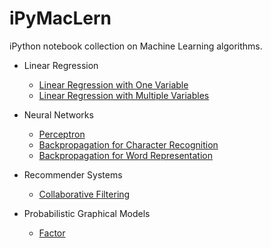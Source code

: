 <h1>iPyMacLern</h1>

iPython notebook collection on Machine Learning algorithms.

* Linear Regression
  * [Linear Regression with One Variable](http://nbviewer.ipython.org/github/ekaakurniawan/iPyMacLern/blob/master/ML-W1/Linear%20Regression%20With%20One%20Variable.ipynb)
  * [Linear Regression with Multiple Variables](http://nbviewer.ipython.org/github/ekaakurniawan/iPyMacLern/blob/master/ML-W2/Linear%20Regression%20With%20Multiple%20Variables.ipynb)

* Neural Networks
  * [Perceptron](http://nbviewer.ipython.org/github/ekaakurniawan/iPyMacLern/blob/master/NNfML-W3/Perceptron.ipynb)
  * [Backpropagation for Character Recognition](http://nbviewer.ipython.org/github/ekaakurniawan/iPyMacLern/blob/master/ML-W4_5/Backpropagation.ipynb)
  * [Backpropagation for Word Representation](http://nbviewer.ipython.org/github/ekaakurniawan/iPyMacLern/blob/master/NNfML-W5/Backpropagation.ipynb)

* Recommender Systems
  * [Collaborative Filtering](http://nbviewer.ipython.org/github/ekaakurniawan/iPyMacLern/blob/master/ML-W9/Collaborative%20Filtering.ipynb)

* Probabilistic Graphical Models
  * [Factor](http://nbviewer.ipython.org/github/ekaakurniawan/iPyMacLern/blob/master/PGM-W1/Factor.ipynb)
 
